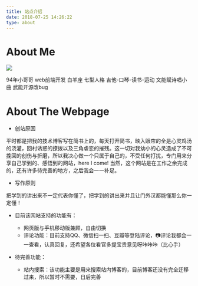 ```yaml
---
title: 站点介绍
date: 2018-07-25 14:26:22
type: about
---
```


# About Me

![](http://5b0988e595225.cdn.sohucs.com/images/20171012/25ebfc9fc1434ee4919de80a310a2936.jpeg)


94年小哥哥
web前端开发
白羊座 七型人格
吉他-口琴-读书-运动
文能赋诗唱小曲 武能开源改bug


# About The Webpage
- 创站原因

平时都是把我的技术博客写在简书上的，每天打开简书，映入眼帘的全是心灵鸡汤的浇灌，回村诱惑的撩拨以及三角虐恋的摧残。这一切对我幼小的心灵造成了不可挽回的创伤与折磨，所以我决心做一个只属于自己的，不受任何打扰，专门用来分享自己学到的、感悟到的网站，here I come!
当然，这个网站是在工作之余完成的，还有许多待完善的地方，之后我会一一补足。

- 写作原则

把学到的讲出来不一定代表你懂了，把学到的讲出来并且让门外汉都能懂那么你一定懂！


- 目前该网站支持的功能有：

    - 网页版与手机移动版兼顾，自由切换
    - 评论功能：目前支持QQ、微信扫一扫、豆瓣等登陆评论，📷评论我都会一一查看，认真回复，还希望各位看官多提宝贵意见呀咔咔咔（比心手）

- 待完善功能：
    - 站内搜索：该功能主要是用来搜索站内博客的，目前博客还没有完全迁移过来，所以暂时不需要，日后完善
